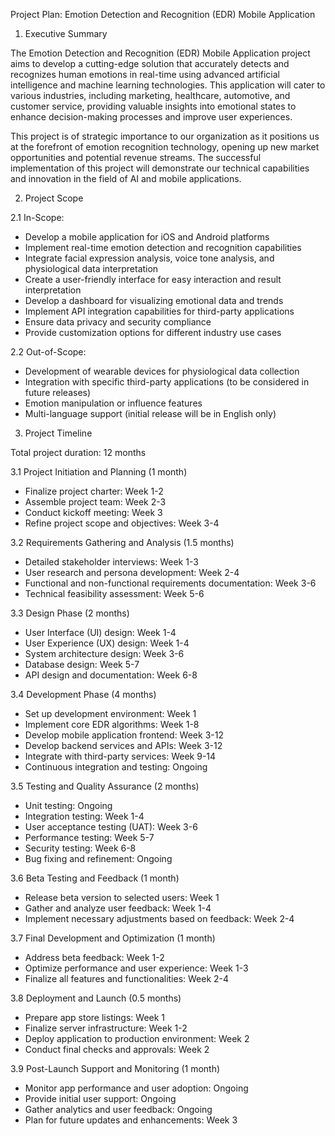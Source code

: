 Project Plan: Emotion Detection and Recognition (EDR) Mobile Application

1. Executive Summary

The Emotion Detection and Recognition (EDR) Mobile Application project aims to develop a cutting-edge solution that accurately detects and recognizes human emotions in real-time using advanced artificial intelligence and machine learning technologies. This application will cater to various industries, including marketing, healthcare, automotive, and customer service, providing valuable insights into emotional states to enhance decision-making processes and improve user experiences.

This project is of strategic importance to our organization as it positions us at the forefront of emotion recognition technology, opening up new market opportunities and potential revenue streams. The successful implementation of this project will demonstrate our technical capabilities and innovation in the field of AI and mobile applications.

2. Project Scope

2.1 In-Scope:
- Develop a mobile application for iOS and Android platforms
- Implement real-time emotion detection and recognition capabilities
- Integrate facial expression analysis, voice tone analysis, and physiological data interpretation
- Create a user-friendly interface for easy interaction and result interpretation
- Develop a dashboard for visualizing emotional data and trends
- Implement API integration capabilities for third-party applications
- Ensure data privacy and security compliance
- Provide customization options for different industry use cases

2.2 Out-of-Scope:
- Development of wearable devices for physiological data collection
- Integration with specific third-party applications (to be considered in future releases)
- Emotion manipulation or influence features
- Multi-language support (initial release will be in English only)

3. Project Timeline

Total project duration: 12 months

3.1 Project Initiation and Planning (1 month)
- Finalize project charter: Week 1-2
- Assemble project team: Week 2-3
- Conduct kickoff meeting: Week 3
- Refine project scope and objectives: Week 3-4

3.2 Requirements Gathering and Analysis (1.5 months)
- Detailed stakeholder interviews: Week 1-3
- User research and persona development: Week 2-4
- Functional and non-functional requirements documentation: Week 3-6
- Technical feasibility assessment: Week 5-6

3.3 Design Phase (2 months)
- User Interface (UI) design: Week 1-4
- User Experience (UX) design: Week 1-4
- System architecture design: Week 3-6
- Database design: Week 5-7
- API design and documentation: Week 6-8

3.4 Development Phase (4 months)
- Set up development environment: Week 1
- Implement core EDR algorithms: Week 1-8
- Develop mobile application frontend: Week 3-12
- Develop backend services and APIs: Week 3-12
- Integrate with third-party services: Week 9-14
- Continuous integration and testing: Ongoing

3.5 Testing and Quality Assurance (2 months)
- Unit testing: Ongoing
- Integration testing: Week 1-4
- User acceptance testing (UAT): Week 3-6
- Performance testing: Week 5-7
- Security testing: Week 6-8
- Bug fixing and refinement: Ongoing

3.6 Beta Testing and Feedback (1 month)
- Release beta version to selected users: Week 1
- Gather and analyze user feedback: Week 1-4
- Implement necessary adjustments based on feedback: Week 2-4

3.7 Final Development and Optimization (1 month)
- Address beta feedback: Week 1-2
- Optimize performance and user experience: Week 1-3
- Finalize all features and functionalities: Week 2-4

3.8 Deployment and Launch (0.5 months)
- Prepare app store listings: Week 1
- Finalize server infrastructure: Week 1-2
- Deploy application to production environment: Week 2
- Conduct final checks and approvals: Week 2

3.9 Post-Launch Support and Monitoring (1 month)
- Monitor app performance and user adoption: Ongoing
- Provide initial user support: Ongoing
- Gather analytics and user feedback: Ongoing
- Plan for future updates and enhancements: Week 3